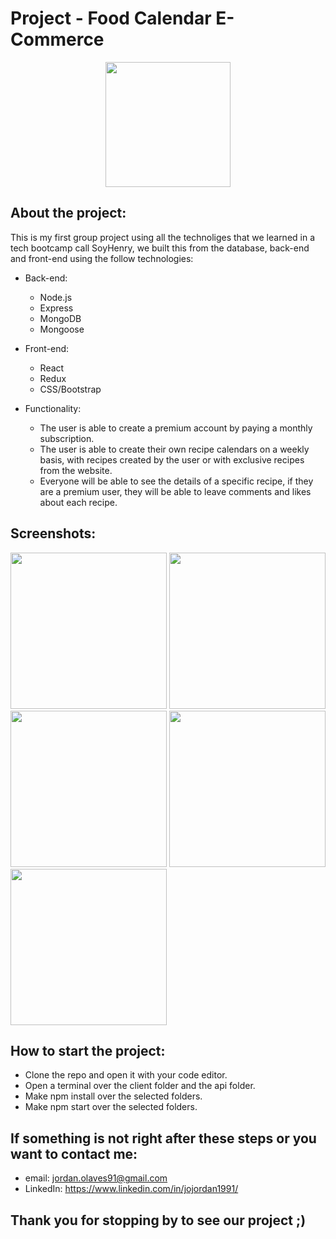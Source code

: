 # Project - Food Calendar E-Commerce

<p align="center">
  <img height="200" src="./client/src/Image/Logosinfondo.png" />
</p>

## About the project:

  This is my first group project using all the technoliges that we learned in a tech bootcamp call SoyHenry, we built this from the database, back-end and front-end
  using the follow technologies:
    
  - Back-end:
      - Node.js
      - Express
      - MongoDB
      - Mongoose
        
  - Front-end:
      - React
      - Redux
      - CSS/Bootstrap
        
  - Functionality:
      - The user is able to create a premium account by paying a monthly subscription.
      - The user is able to create their own recipe calendars on a weekly basis, with recipes created by the user or with exclusive recipes from the website.
      - Everyone will be able to see the details of a specific recipe, if they are a premium user, they will be able to leave comments and likes about each recipe.
## Screenshots:
   <img height="250em" src="https://user-images.githubusercontent.com/69560827/136665146-01e3be47-c7a4-4ca4-9e45-1579db09bb96.PNG"/>
   <img height="250em" src="https://user-images.githubusercontent.com/69560827/136665174-b74f0e0d-a556-43f3-b0f3-fcf0dfae98fb.PNG"/>
   <img height="250em" src="https://user-images.githubusercontent.com/69560827/136665198-7bb66484-a7b1-40a7-812c-f55b324cc4f9.PNG"/>
   <img height="250em" src="https://user-images.githubusercontent.com/69560827/136665220-bb4dc2c2-321d-46e9-bc41-7b2813888b3c.PNG"/>
   <img height="250em" src="https://user-images.githubusercontent.com/69560827/136665228-45565ad0-a421-4c44-adf9-48a7bb8e9ea8.PNG"/>

   
 ## How to start the project:
 
   - Clone the repo and open it with your code editor.
   - Open a terminal over the client folder and the api folder.
   - Make npm install over the selected folders.
   - Make npm start over the selected folders.

 ## If something is not right after these steps or you want to contact me:
   - email: jordan.olaves91@gmail.com
   - LinkedIn: https://www.linkedin.com/in/jojordan1991/

 ## Thank you for stopping by to see our project ;)
